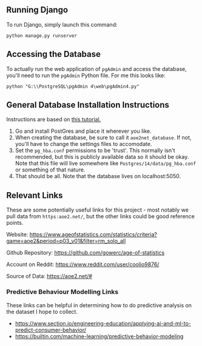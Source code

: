 ## Running Django

To run Django, simply launch this command:

```python manage.py runserver```

## Accessing the Database

To actually run the web application of `pgAdmin` and access the database, you'll need to run the `pgAdmin` Python file. For me this looks like:

```python "G:\\PostgreSQL\pgAdmin 4\web\pgAdmin4.py"```

## General Database Installation Instructions

Instructions are based on [this tutorial.](https://stackpython.medium.com/how-to-start-django-project-with-a-database-postgresql-aaa1d74659d8)

1. Go and install PostGres and place it wherever you like.
2. When creating the database, be sure to call it `aoe2net_database`. If not, you'll have to change the settings files to accomodate.
3. Set the `pg_hba.conf` permissions to be 'trust'. This normally isn't recommended, but this is publicly available data so it should be okay. Note that this file will live somewhere like `Postgres/14/data/pg_hba.conf` or something of that nature.
4. That should be all. Note that the database lives on localhost:5050.

## Relevant Links

These are some potentially useful links for this project - most notably we pull data from `https:aoe2.net/`, but the other links could be good reference points.

Website: https://www.ageofstatistics.com/statistics/criteria?game=aoe2&period=p03_v01&filter=rm_solo_all

Github Repository: https://github.com/gowerc/age-of-statistics

Account on Reddit: https://www.reddit.com/user/coolio9876/

Source of Data: https://aoe2.net/#

### Predictive Behaviour Modelling Links

These links can be helpful in determining how to do predictive analysis on the dataset I hope to collect.
- https://www.section.io/engineering-education/applying-ai-and-ml-to-predict-consumer-behavior/
- https://builtin.com/machine-learning/predictive-behavior-modeling
